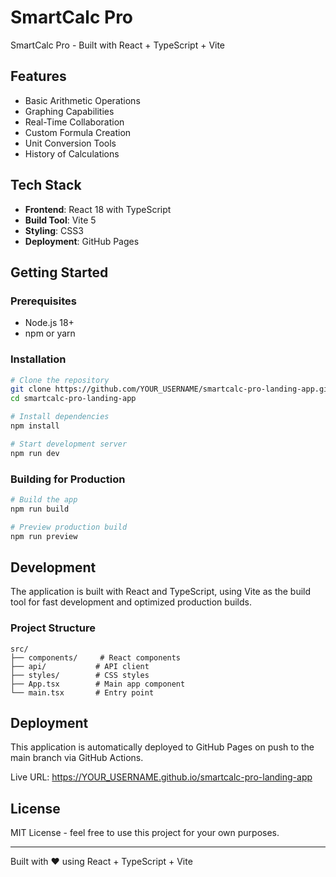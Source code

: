 # SmartCalc Pro

SmartCalc Pro - Built with React + TypeScript + Vite

## Features

- Basic Arithmetic Operations
- Graphing Capabilities
- Real-Time Collaboration
- Custom Formula Creation
- Unit Conversion Tools
- History of Calculations

## Tech Stack

- **Frontend**: React 18 with TypeScript
- **Build Tool**: Vite 5
- **Styling**: CSS3
- **Deployment**: GitHub Pages

## Getting Started

### Prerequisites

- Node.js 18+ 
- npm or yarn

### Installation

```bash
# Clone the repository
git clone https://github.com/YOUR_USERNAME/smartcalc-pro-landing-app.git
cd smartcalc-pro-landing-app

# Install dependencies
npm install

# Start development server
npm run dev
```

### Building for Production

```bash
# Build the app
npm run build

# Preview production build
npm run preview
```

## Development

The application is built with React and TypeScript, using Vite as the build tool for fast development and optimized production builds.

### Project Structure

```
src/
├── components/     # React components
├── api/           # API client
├── styles/        # CSS styles
├── App.tsx        # Main app component
└── main.tsx       # Entry point
```

## Deployment

This application is automatically deployed to GitHub Pages on push to the main branch via GitHub Actions.

Live URL: https://YOUR_USERNAME.github.io/smartcalc-pro-landing-app

## License

MIT License - feel free to use this project for your own purposes.

---

Built with ❤️ using React + TypeScript + Vite